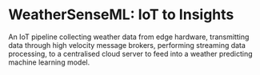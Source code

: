 # WeatherSenseML: IoT to Insights
An IoT pipeline collecting weather data from edge hardware, transmitting data through high velocity message brokers, performing streaming data processing, to a centralised cloud server to feed into a weather predicting machine learning model.  
